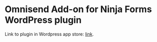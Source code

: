 # Omnisend Add-on for Ninja Forms WordPress plugin

Link to plugin in Wordpress app store: [link](https://wordpress.org/plugins/omnisend-for-ninja-forms-add-on/).
